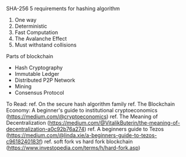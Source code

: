 SHA-256
5 requirements for hashing algorithm
1. One way 
2. Deterministic
3. Fast Computation
4. The Avalanche Effect
5. Must withstand collisions



Parts of blockchain
- Hash Cryptography
- Immutable Ledger
- Distributed P2P Network
- Mining
- Consensus Protocol


To Read:
ref. On the secure hash algorithm family
ref. The Blockchain Economy: A beginner's guide to institutional cryptoeconomics (https://medium.com/@cryptoeconomics)
ref. The Meaning of Decentralization (https://medium.com/@VitalikButerin/the-meaning-of-decentralization-a0c92b76a274)
ref. A beginners guide to Tezos (https://medium.com/@linda.xie/a-beginners-guide-to-tezos-c9618240183f)
ref. soft fork vs hard fork blockchain (https://www.investopedia.com/terms/h/hard-fork.asp)